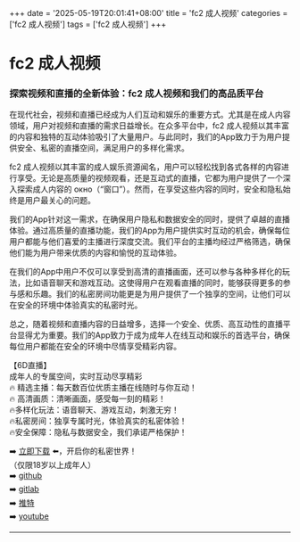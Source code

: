 +++
date = '2025-05-19T20:01:41+08:00'
title = 'fc2 成人视频'
categories = ['fc2 成人视频']
tags = ['fc2 成人视频']
+++

# fc2 成人视频

### 探索视频和直播的全新体验：fc2 成人视频和我们的高品质平台

在现代社会，视频和直播已经成为人们互动和娱乐的重要方式。尤其是在成人内容领域，用户对视频和直播的需求日益增长。在众多平台中，fc2 成人视频以其丰富的内容和独特的互动体验吸引了大量用户。与此同时，我们的App致力于为用户提供安全、私密的直播空间，满足用户的多样化需求。

fc2 成人视频以其丰富的成人娱乐资源闻名，用户可以轻松找到各式各样的内容进行享受。无论是高质量的视频观看，还是互动式的直播，它都为用户提供了一个深入探索成人内容的 окно（“窗口”）。然而，在享受这些内容的同时，安全和隐私始终是用户最关心的问题。

我们的App针对这一需求，在确保用户隐私和数据安全的同时，提供了卓越的直播体验。通过高质量的直播功能，我们的App为用户提供实时互动的机会，确保每位用户都能与他们喜爱的主播进行深度交流。我们平台的主播均经过严格筛选，确保他们能为用户带来优质的内容和愉悦的互动体验。

在我们的App中用户不仅可以享受到高清的直播画面，还可以参与各种多样化的玩法，比如语音聊天和游戏互动。这使得用户在观看直播的同时，能够获得更多的参与感和乐趣。我们的私密房间功能更是为用户提供了一个独享的空间，让他们可以在安全的环境中体验真实的私密时光。

总之，随着视频和直播内容的日益增多，选择一个安全、优质、高互动性的直播平台显得尤为重要。我们的App致力于成为成年人在线互动和娱乐的首选平台，确保每位用户都能在安全的环境中尽情享受精彩内容。

【6D直播】  
成年人的专属空间，实时互动尽享精彩  
🔥 精选主播：每天数百位优质主播在线随时与你互动！  
🔥 高清画质：清晰画面，感受每一刻的精彩！  
🔥多样化玩法：语音聊天、游戏互动，刺激无穷！  
🔥私密房间：独享专属时光，体验真实的私密体验！  
🔥安全保障：隐私与数据安全，我们承诺严格保护！  

➡️ [立即下载](https://down123.s3.ap-east-1.amazonaws.com/index.html?channelCode=blog) ⬅️，开启你的私密世界！  
（仅限18岁以上成年人）  
➡️ [github](https://aldult-live.github.io/)  
➡️ [gitlab](https://seo-09598d.gitlab.io/)  
➡️ [推特](https://x.com/wegame33)  
➡️ [youtube](https://www.youtube.com/@6Dlive)

---
